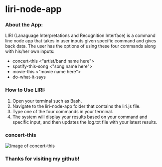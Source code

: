 # liri-node-app

### About the App:

LIRI (Lanaguage Interpretations and Recognition Interface) is a command line node app that takes in user inputs given specific command and gives back data.  The user has the options of using these four commands along with his/her own inputs:

* concert-this <"artist/band name here">
* spotify-this-song <"song name here">
* movie-this <"movie name here">
* do-what-it-says

### How to Use LIRI:

1. Open your terminal such as Bash.
2. Navigate to the liri-node-app folder that contains the liri.js file.
3. Type one of the four commands in your terminal.  
4. The system will display your results based on your command and specific input, and then updates the log.txt file with your latest results.

### concert-this 

![Image of concert-this](./images/concertThis)


### Thanks for visiting my github!